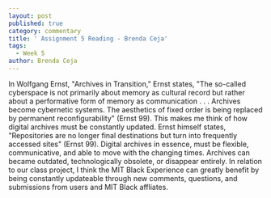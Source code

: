 ```yaml
---
layout: post
published: true
category: commentary
title: ' Assignment 5 Reading - Brenda Ceja'
tags:
  - Week 5
author: Brenda Ceja
---
```

In Wolfgang Ernst, "Archives in Transition," Ernst states, "The so-called cyberspace is not primarily about memory as cultural record but rather about a performative form of memory as communication . . . Archives become cybernetic systems. The aesthetics of fixed order is being replaced by permanent reconfigurability" (Ernst 99). This makes me think of how digital archives must be constantly updated. Ernst himself states, "Repositories are no longer final destinations but turn into frequently accessed sites" (Ernst 99). Digital archives in essence, must be flexible, communicative, and able to move with the changing times. Archives can became outdated, technologically obsolete, or disappear entirely. In relation to our class project, I think the MIT Black Experience can greatly benefit by being constantly updateable through new comments, questions, and submissions from users and MIT Black affliates.
